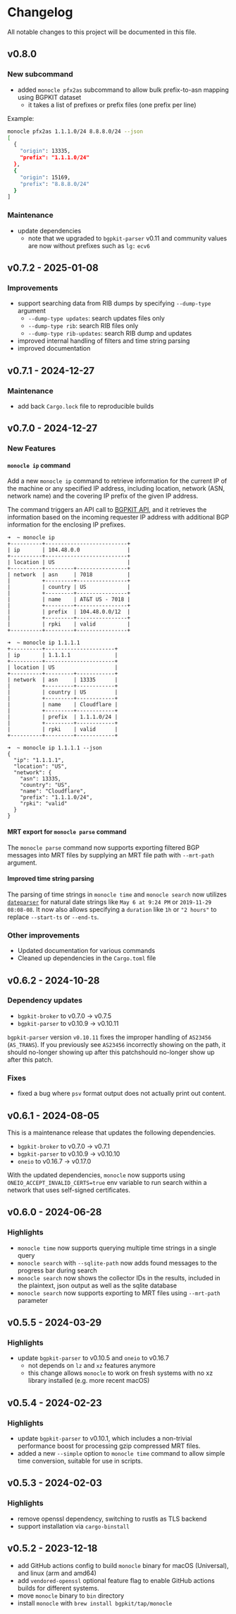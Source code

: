 # Changelog

All notable changes to this project will be documented in this file.

## v0.8.0

### New subcommand

* added `monocle pfx2as` subcommand to allow bulk prefix-to-asn mapping using BGPKIT dataset
    * it takes a list of prefixes or prefix files (one prefix per line)

Example:

```bash
monocle pfx2as 1.1.1.0/24 8.8.8.0/24 --json
[
  {
    "origin": 13335,
    "prefix": "1.1.1.0/24"
  },
  {
    "origin": 15169,
    "prefix": "8.8.8.0/24"
  }
]
```

### Maintenance

* update dependencies
    * note that we upgraded to `bgpkit-parser` v0.11 and community values are now without prefixes such as `lg:` `ecv6`

## v0.7.2 - 2025-01-08

### Improvements

* support searching data from RIB dumps by specifying `--dump-type` argument
    * `--dump-type updates`: search updates files only
    * `--dump-type rib`: search RIB files only
    * `--dump-type rib-updates`: search RIB dump and updates
* improved internal handling of filters and time string parsing
* improved documentation

## v0.7.1 - 2024-12-27

### Maintenance

* add back `Cargo.lock` file to reproducible builds

## v0.7.0 - 2024-12-27

### New Features

#### `monocle ip` command

Add a new `monocle ip` command to retrieve information for the current IP of the machine or any specified IP address,
including location, network (ASN, network name) and the covering IP prefix of the given IP address.

The command triggers an API call to [BGPKIT API][bgpkit-api],
and it retrieves the information based on the incoming requester IP address with additional BGP information for the
enclosing IP prefixes.

[bgpkit-api]: https://api.bgpkit.com/docs

```text
➜  ~ monocle ip
+----------+--------------------------+
| ip       | 104.48.0.0               |
+----------+--------------------------+
| location | US                       |
+----------+---------+----------------+
| network  | asn     | 7018           |
|          +---------+----------------+
|          | country | US             |
|          +---------+----------------+
|          | name    | AT&T US - 7018 |
|          +---------+----------------+
|          | prefix  | 104.48.0.0/12  |
|          +---------+----------------+
|          | rpki    | valid          |
+----------+---------+----------------+

➜  ~ monocle ip 1.1.1.1
+----------+----------------------+
| ip       | 1.1.1.1              |
+----------+----------------------+
| location | US                   |
+----------+---------+------------+
| network  | asn     | 13335      |
|          +---------+------------+
|          | country | US         |
|          +---------+------------+
|          | name    | Cloudflare |
|          +---------+------------+
|          | prefix  | 1.1.1.0/24 |
|          +---------+------------+
|          | rpki    | valid      |
+----------+---------+------------+

➜  ~ monocle ip 1.1.1.1 --json
{
  "ip": "1.1.1.1",
  "location": "US",
  "network": {
    "asn": 13335,
    "country": "US",
    "name": "Cloudflare",
    "prefix": "1.1.1.0/24",
    "rpki": "valid"
  }
}
```

#### MRT export for `monocle parse` command

The `monocle parse` command now supports
exporting filtered BGP messages into MRT files by supplying an MRT file path with `--mrt-path` argument.

#### Improved time string parsing

The parsing of time strings in `monocle time` and `monocle search` now utilizes [`dateparser`][dateparser] for natural
date strings like `May 6 at 9:24 PM` or `2019-11-29 08:08-08`.
It now also allows specifying a `duration` like `1h` or `"2 hours"` to replace `--start-ts` or `--end-ts`.

### Other improvements

* Updated documentation for various commands
* Cleaned up dependencies in the `Cargo.toml` file

[dateparser]: https://github.com/waltzofpearls/dateparser

## v0.6.2 - 2024-10-28

### Dependency updates

* `bgpkit-broker` to v0.7.0 -> v0.7.5
* `bgpkit-parser` to v0.10.9 -> v0.10.11

`bgpkit-parser` version `v0.10.11` fixes the improper handling of `AS23456` (`AS_TRANS`). If you previously see
`AS23456` incorrectly showing on the path, it should no-longer showing up after this patchshould no-longer show up after
this patch.

### Fixes

* fixed a bug where `psv` format output does not actually print out content.

## v0.6.1 - 2024-08-05

This is a maintenance release that updates the following dependencies.

* `bgpkit-broker` to v0.7.0 -> v0.7.1
* `bgpkit-parser` to v0.10.9 -> v0.10.10
* `oneio` to v0.16.7 -> v0.17.0

With the updated dependencies, `monocle` now supports using `ONEIO_ACCEPT_INVALID_CERTS=true` env variable
to run search within a network that uses self-signed certificates.

## v0.6.0 - 2024-06-28

### Highlights

* `monocle time` now supports querying multiple time strings in a single query
* `monocle search` with `--sqlite-path` now adds found messages to the progress bar during search
* `monocle search` now shows the collector IDs in the results, included in the plaintext, json output as well as the
  sqlite database
* `monocle search` now supports exporting to MRT files using `--mrt-path` parameter

## v0.5.5 - 2024-03-29

### Highlights

* update `bgpkit-parser` to v0.10.5 and `oneio` to v0.16.7
    * not depends on `lz` and `xz` features anymore
    * this change allows `monocle` to work on fresh systems with no xz library installed (e.g. more recent macOS)

## v0.5.4 - 2024-02-23

### Highlights

* update `bgpkit-parser` to v0.10.1, which includes a non-trivial performance boost for processing gzip compressed MRT
  files.
* added a new `--simple` option to `monocle time` command to allow simple time conversion, suitable for use in scripts.

## v0.5.3 - 2024-02-03

### Highlights

* remove openssl dependency, switching to rustls as TLS backend
* support installation via `cargo-binstall`

## v0.5.2 - 2023-12-18

* add GitHub actions config to build `monocle` binary for macOS (Universal), and linux (arm and amd64)
* add `vendored-openssl` optional feature flag to enable GitHub actions builds for different systems.
* move `monocle` binary to `bin` directory
* install `monocle` with `brew install bgpkit/tap/monocle`
